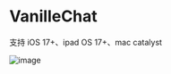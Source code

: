 # VanilleChat

支持 iOS 17+、ipad OS 17+、mac catalyst

![image](https://github.com/Lavanille777/VanilleChat/assets/28102324/fc5cd945-c935-486f-a304-74ccc36fc016)
